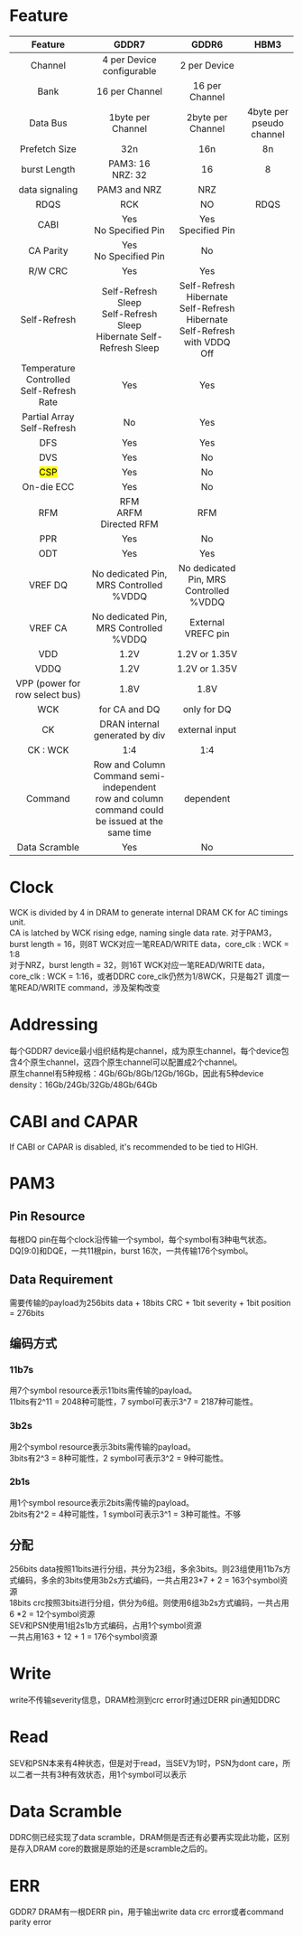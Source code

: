 # Feature
| Feature | GDDR7 | GDDR6 | HBM3 |
|:---:|:---:|:---:|:---:|
|Channel |4 per Device<br>configurable | 2 per Device |
|Bank| 16 per Channel|16 per Channel|
|Data Bus| 1byte per Channel| 2byte per Channel| 4byte per pseudo channel|
|Prefetch Size| 32n|16n|8n|
|burst Length| PAM3: 16 <br> NRZ: 32|16| 8 |
|data signaling| PAM3 and NRZ | NRZ |
|RDQS|RCK|NO|RDQS|
|CABI| Yes <br> No Specified Pin|Yes <br> Specified Pin|
|CA Parity|Yes  <br> No Specified Pin|No|
|R/W CRC|Yes|Yes|
|Self-Refresh|Self-Refresh<br>Sleep<br>Self-Refresh Sleep<br>Hibernate Self-Refresh Sleep|Self-Refresh<br>Hibernate Self-Refresh<br>Hibernate Self-Refresh with VDDQ Off|
|Temperature Controlled Self-Refresh Rate| Yes|Yes|
|Partial Array Self-Refresh| No | Yes|
|DFS|Yes|Yes|
|DVS|Yes|No|
|<mark>CSP</mark>|Yes|No|
|On-die ECC| Yes | No|
|RFM| RFM<br>ARFM<br>Directed RFM| RFM|
|PPR|Yes|No|
|ODT| Yes|Yes|
|VREF DQ| No dedicated Pin, MRS Controlled %VDDQ|No dedicated Pin, MRS Controlled %VDDQ|
|VREF CA| No dedicated Pin, MRS Controlled %VDDQ| External VREFC pin|
|VDD|1.2V|1.2V or 1.35V|
|VDDQ|1.2V|1.2V or 1.35V|
|VPP (power for row select bus)|1.8V|1.8V|
|WCK| for CA and DQ| only for DQ|
|CK | DRAN internal generated by div | external input |
|CK : WCK | 1:4 | 1:4|
|Command| Row and Column Command semi-independent <br> row and column command could be issued at the same time| dependent |
| Data Scramble | Yes | No|

# Clock
WCK is divided by 4 in DRAM to generate internal DRAM CK for AC timings unit.  
CA is latched by WCK rising edge, naming single data rate.
对于PAM3，burst length = 16，则8T WCK对应一笔READ/WRITE data，core_clk : WCK = 1:8  
对于NRZ，burst length = 32，则16T WCK对应一笔READ/WRITE data，core_clk : WCK = 1:16，或者DDRC core_clk仍然为1/8WCK，只是每2T 调度一笔READ/WRITE command，涉及架构改变 

# Addressing
每个GDDR7 device最小组织结构是channel，成为原生channel，每个device包含4个原生channel，这四个原生channel可以配置成2个channel。  
原生channel有5种规格：4Gb/6Gb/8Gb/12Gb/16Gb，因此有5种device density：16Gb/24Gb/32Gb/48Gb/64Gb

# CABI and CAPAR
If CABI or CAPAR is disabled, it's recommended to be tied to HIGH.

# PAM3
## Pin Resource
每根DQ pin在每个clock沿传输一个symbol，每个symbol有3种电气状态。
DQ[9:0]和DQE，一共11根pin，burst 16次，一共传输176个symbol。
## Data Requirement
需要传输的payload为256bits data + 18bits CRC + 1bit severity + 1bit position = 276bits

## 编码方式
### 11b7s
用7个symbol resource表示11bits需传输的payload。  
11bits有2^11 = 2048种可能性，7 symbol可表示3^7 = 2187种可能性。
### 3b2s
用2个symbol resource表示3bits需传输的payload。  
3bits有2^3 = 8种可能性，2 symbol可表示3^2 = 9种可能性。
### 2b1s
用1个symbol resource表示2bits需传输的payload。  
2bits有2^2 = 4种可能性，1 symbol可表示3^1 = 3种可能性。不够

## 分配
256bits data按照11bits进行分组，共分为23组，多余3bits。则23组使用11b7s方式编码，多余的3bits使用3b2s方式编码，一共占用23*7 + 2 = 163个symbol资源  
18bits crc按照3bits进行分组，供分为6组。则使用6组3b2s方式编码，一共占用6 *2 = 12个symbol资源  
SEV和PSN使用1组2s1b方式编码，占用1个symbol资源  
一共占用163 + 12 + 1 = 176个symbol资源

# Write
write不传输severity信息，DRAM检测到crc error时通过DERR pin通知DDRC

# Read
SEV和PSN本来有4种状态，但是对于read，当SEV为1时，PSN为dont care，所以二者一共有3种有效状态，用1个symbol可以表示

# Data Scramble
DDRC侧已经实现了data scramble，DRAM侧是否还有必要再实现此功能，区别是存入DRAM core的数据是原始的还是scramble之后的。

# ERR
GDDR7 DRAM有一根DERR pin，用于输出write data crc error或者command parity error
